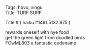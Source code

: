 Tags: hbvu, xingu  
Title: TURF SURF  
  
Title:# ( haiku #1491.5132.975 )  
  
rewards oneself with nye food  
get the green light from doodled birds  
FCwML803 a fantastic codename  
